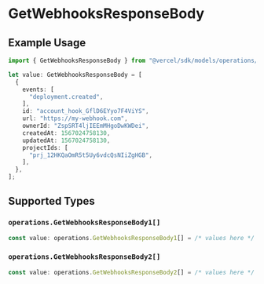 # GetWebhooksResponseBody

## Example Usage

```typescript
import { GetWebhooksResponseBody } from "@vercel/sdk/models/operations/getwebhooks.js";

let value: GetWebhooksResponseBody = [
  {
    events: [
      "deployment.created",
    ],
    id: "account_hook_GflD6EYyo7F4ViYS",
    url: "https://my-webhook.com",
    ownerId: "ZspSRT4ljIEEmMHgoDwKWDei",
    createdAt: 1567024758130,
    updatedAt: 1567024758130,
    projectIds: [
      "prj_12HKQaOmR5t5Uy6vdcQsNIiZgHGB",
    ],
  },
];
```

## Supported Types

### `operations.GetWebhooksResponseBody1[]`

```typescript
const value: operations.GetWebhooksResponseBody1[] = /* values here */
```

### `operations.GetWebhooksResponseBody2[]`

```typescript
const value: operations.GetWebhooksResponseBody2[] = /* values here */
```

